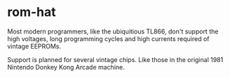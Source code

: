 # rom-hat

Most modern programmers, like the ubiquitious TL866, don't support the high voltages, long programming cycles and high currents required of vintage EEPROMs.

Support is planned for several vintage chips. Like those in the original 1981 Nintendo Donkey Kong Arcade machine.



